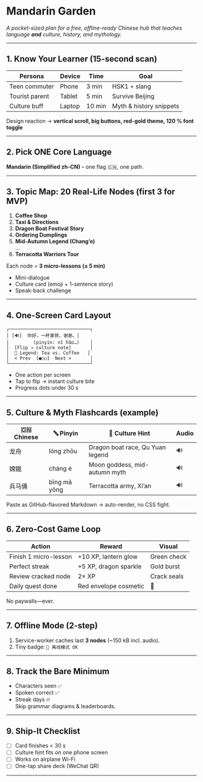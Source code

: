 # Mandarin Garden  
*A pocket-sized plan for a free, offline-ready Chinese hub that teaches language **and** culture, history, and mythology.*

---

## 1. Know Your Learner (15-second scan)
| Persona | Device | Time | Goal |
|---------|--------|------|------|
| Teen commuter | Phone | 3 min | HSK1 + slang |
| Tourist parent | Tablet | 5 min | Survive Beijing |
| Culture buff | Laptop | 10 min | Myth & history snippets |

Design reaction → **vertical scroll, big buttons, red-gold theme, 120 % font toggle**

---

## 2. Pick ONE Core Language
**Mandarin (Simplified zh-CN)** – one flag 🇨🇳, one path.

---

## 3. Topic Map: 20 Real-Life Nodes (first 3 for MVP)
1. **Coffee Shop**  
2. **Taxi & Directions**  
3. **Dragon Boat Festival Story**  
4. **Ordering Dumplings**  
5. **Mid-Autumn Legend (Chang’e)**  
…  
6. **Terracotta Warriors Tour**

Each node = **3 micro-lessons (≤ 5 min)**  
- Mini-dialogue  
- Culture card (emoji + 1-sentence story)  
- Speak-back challenge

---

## 4. One-Screen Card Layout
```
┌──────────────────────────────┐
│ [🔊]  你好，一杯拿铁，谢谢。│
│         (pinyin: nǐ hǎo…)    │
│  [Flip → culture note]       │
│  🧧 Legend: Tea vs. Coffee   │
│  < Prev  [●○○]  Next >       │
└──────────────────────────────┘
```
- One action per screen  
- Tap to flip → instant culture bite  
- Progress dots under 30 s

---

## 5. Culture & Myth Flashcards (example)
| 🇨🇳 Chinese | 🔤 Pinyin | 🏯 Culture Hint | Audio |
|-------------|-----------|-----------------|-------|
| 龙舟 | lóng zhōu | Dragon boat race, Qu Yuan legend | 🔊 |
| 嫦娥 | cháng é | Moon goddess, mid-autumn myth | 🔊 |
| 兵马俑 | bīng mǎ yǒng | Terracotta army, Xi’an | 🔊 |

Paste as GitHub-flavored Markdown → auto-render, no CSS fight.

---

## 6. Zero-Cost Game Loop
| Action | Reward | Visual |
|--------|--------|--------|
| Finish 1 micro-lesson | +10 XP, lantern glow | Green check |
| Perfect streak | +5 XP, dragon sparkle | Gold burst |
| Review cracked node | 2× XP | Crack seals |
| Daily quest done | Red envelope cosmetic | 🧧

No paywalls—ever.

---

## 7. Offline Mode (2-step)
1. Service-worker caches last **3 nodes** (~150 kB incl. audio).  
2. Tiny badge: `📱 离线模式 OK`

---

## 8. Track the Bare Minimum
- Characters seen ✅  
- Spoken correct ✅  
- Streak days 🔥  
Skip grammar diagrams & leaderboards.

---

## 9. Ship-It Checklist
- [ ] Card finishes < 30 s  
- [ ] Culture hint fits on one phone screen  
- [ ] Works on airplane Wi-Fi  
- [ ] One-tap share deck (WeChat QR)

---
